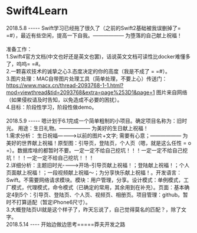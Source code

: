 # Swift4Learn<br>
2018.5.8 ----- Swift学习已经拖了很久了（之前的Swift2基础被我误删掉了= =#），最近有些空闲，提高一下自我。——————  为堕落的自己献上祝福！
<br><br>
准备工作：<br>
1.Swift4官方文档(中文也好还是英文也罢)，话说英文文档可读性比docker难懂多了，呜呜= =#。<br>
2.一颗喜欢技术的诚挚之心3.态度决定的你的高度（我是不成了 = =#）。<br>
3.图片处理：MAC自带图片处理工具（简单处理，不要上心）传送门：https://www.macx.cn/thread-2093768-1-1.html?mod=viewthread&tid=2093768&extra=page%253D1&page=1 图片来自网络（如果侵权请及时告知，以免造成不必要的困扰）。<br>
4.目标：阶段性学习，阶段性做demo。<br>
<br>
2018.5.9 ----- 嗯计划于6.1完成一个简单粗制的小项目。确定项目名称为：旧时光。 用途：生日礼物。——————  为美好的生日献上祝福！<br>
1.需求分析： 生日祝福————>以前的图片+文字; 需要有心意；——————  为美好的世界献上祝福！原型图：引导页，登陆页，个人页（嗯，就是这么任性 = o =）。数据库啥的都暂时不要。一定一定不给自己挖坑！！！一定一定不给自己挖坑！！！一定一定不给自己挖坑！！！<br>
2.详细分析：主题旧时光---->开场-引导页献上祝福！；登陆献上祝福！；个人页面献上祝福！；一段视频献上祝福～；为分享快乐献上祝福！。开发语言：Swift。不需要网络请求模块。模块：用户管理，分享。设计模式：单例模式，工厂模式，代理模式，命令模式（已确定的常用，其余用到在补充）。页面：基本确定4到5个：引导页、登陆页、个人页、视频页、相册页。项目管理：github。暂时不打算适配（暂定iPhone6尺寸）。<br>
3.大概登陆页UI就是这个样子了，昨天忘说了，自己觉得莫名的匹配？，除了文字。<br>
2018.5.14 ---- 开始边做边思考=====莽夫开发之路<br>

